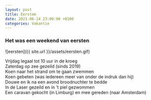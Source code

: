 ```yaml
---
layout: post
title: Eerstem
date: 2021-06-14 23:00:00 +0100
categories: Vakantie
---
```


### Het was een weekend van eersten

![eersten]({{ site.url }}/assets/eersten.gif)

Vrijdag legaal tot 10 uur in de kroeg  
Zaterdag op zee gezeild (sinds 2019)  
Koen naar het strand om te gaan zwemmen  
Koen gebeten (was iedereen meer van onder de indruk dan hij)  
Douwe en ik na een avond broodnuchter te bedde  
In de Laser gezeild en in 't piel gezwommen  
Een caravan gekocht (in Limburg) en mee gereden (naar Amsterdam)  